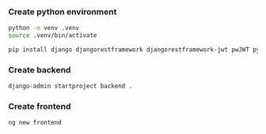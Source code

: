 ### Create python environment

```bash
python -m venv .venv
source .venv/bin/activate

pip install django djangorestframework djangorestframework-jwt pwJWT pytz certifi
```

### Create backend

```bash
django-admin startproject backend .
```

### Create frontend

```bash
ng new frontend
```

